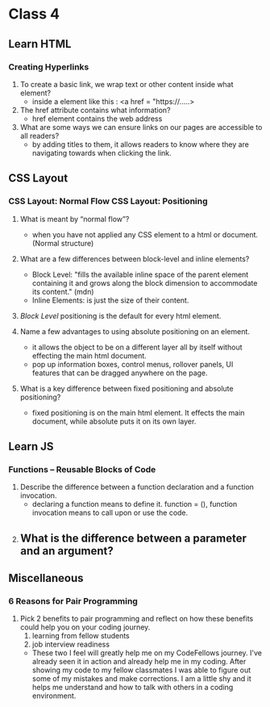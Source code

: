 # Class 4

## Learn HTML
### Creating Hyperlinks

1. To create a basic link, we wrap text or other content inside what element?
    - inside a <a> element like this : <a href = "https://.....>
2. The href attribute contains what information?
    - href element contains the web address
3. What are some ways we can ensure links on our pages are accessible to all readers?
    - by adding titles to them, it allows readers to know where they are navigating towards when clicking the link. 

## CSS Layout
### CSS Layout: Normal Flow CSS Layout: Positioning 

1. What is meant by “normal flow”?
    - when you have not applied any CSS element to a html or document. (Normal structure)
2. What are a few differences between block-level and inline elements?
    - Block Level: "fills the available inline space of the parent element containing it and grows along the block dimension to accommodate its content." (mdn)
    - Inline Elements: is just the size of their content.
3. *Block Level* positioning is the default for every html element.
4. Name a few advantages to using absolute positioning on an element.
    - it allows the object to be on a different layer all by itself without effecting the main html document.
    - pop up information boxes, control menus, rollover panels, UI features that can be dragged anywhere on the page.
  
5. What is a key difference between fixed positioning and absolute positioning?
    - fixed positioning is on the main html element. It effects the main document, while absolute puts it on its own layer.

## Learn JS
### Functions – Reusable Blocks of Code

1. Describe the difference between a function declaration and a function invocation.
    - declaring a function means to define it. function = (), function invocation means to call upon or use the code.
2. What is the difference between a parameter and an argument?
    - 

## Miscellaneous
### 6 Reasons for Pair Programming

1. Pick 2 benefits to pair programming and reflect on how these benefits could help you on your coding journey.
    1. learning from fellow students
    2. job interview readiness 
    - These two I feel will greatly help me on my CodeFellows journey. I've already seen it in action and already help me in my coding. After showing my code to my fellow classmates I was able to figure out some of my mistakes and make corrections. I am a little shy and it helps me understand and how to talk with others in a coding environment. 
